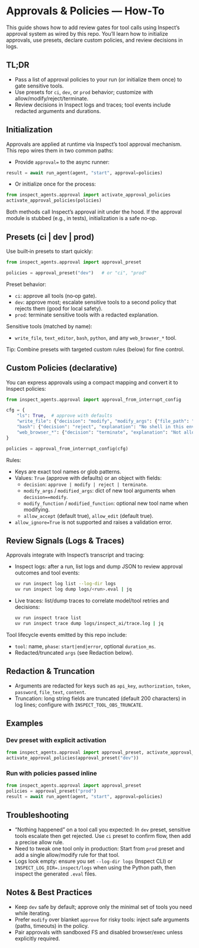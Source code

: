 # Approvals & Policies — How‑To

This guide shows how to add review gates for tool calls using Inspect’s approval system as wired by this repo. You’ll learn how to initialize approvals, use presets, declare custom policies, and review decisions in logs.

## TL;DR
- Pass a list of approval policies to your run (or initialize them once) to gate sensitive tools.
- Use presets for `ci`, `dev`, or `prod` behavior; customize with allow/modify/reject/terminate.
- Review decisions in Inspect logs and traces; tool events include redacted arguments and durations.

## Initialization
Approvals are applied at runtime via Inspect’s tool approval mechanism. This repo wires them in two common paths:

- Provide `approval=` to the async runner:
```python
result = await run_agent(agent, "start", approval=policies)
```

- Or initialize once for the process:
```python
from inspect_agents.approval import activate_approval_policies
activate_approval_policies(policies)
```

Both methods call Inspect’s approval init under the hood. If the approval module is stubbed (e.g., in tests), initialization is a safe no‑op.

## Presets (ci | dev | prod)
Use built‑in presets to start quickly:

```python
from inspect_agents.approval import approval_preset

policies = approval_preset("dev")   # or "ci", "prod"
```

Preset behavior:
- `ci`: approve all tools (no‑op gate). 
- `dev`: approve most; escalate sensitive tools to a second policy that rejects them (good for local safety).
- `prod`: terminate sensitive tools with a redacted explanation.

Sensitive tools (matched by name):
- `write_file`, `text_editor`, `bash`, `python`, and any `web_browser_*` tool.

Tip: Combine presets with targeted custom rules (below) for fine control.

## Custom Policies (declarative)
You can express approvals using a compact mapping and convert it to Inspect policies:

```python
from inspect_agents.approval import approval_from_interrupt_config

cfg = {
    "ls": True,  # approve with defaults
    "write_file": {"decision": "modify", "modify_args": {"file_path": "README.md"}},
    "bash": {"decision": "reject", "explanation": "No shell in this environment"},
    "web_browser_*": {"decision": "terminate", "explanation": "Not allowed"},
}

policies = approval_from_interrupt_config(cfg)
```

Rules:
- Keys are exact tool names or glob patterns.
- Values: `True` (approve with defaults) or an object with fields:
  - `decision`: `approve | modify | reject | terminate`.
  - `modify_args` / `modified_args`: dict of new tool arguments when `decision==modify`.
  - `modify_function` / `modified_function`: optional new tool name when modifying.
  - `allow_accept` (default true), `allow_edit` (default true).
- `allow_ignore=True` is not supported and raises a validation error.

## Review Signals (Logs & Traces)
Approvals integrate with Inspect’s transcript and tracing:
- Inspect logs: after a run, list logs and dump JSON to review approval outcomes and tool events:
  ```bash
  uv run inspect log list --log-dir logs
  uv run inspect log dump logs/<run>.eval | jq
  ```
- Live traces: list/dump traces to correlate model/tool retries and decisions:
  ```bash
  uv run inspect trace list
  uv run inspect trace dump logs/inspect_ai/trace.log | jq
  ```

Tool lifecycle events emitted by this repo include:
- `tool`: name, `phase`: `start|end|error`, optional `duration_ms`.
- Redacted/truncated `args` (see Redaction below).

## Redaction & Truncation
- Arguments are redacted for keys such as `api_key`, `authorization`, `token`, `password`, `file_text`, `content`.
- Truncation: long string fields are truncated (default 200 characters) in log lines; configure with `INSPECT_TOOL_OBS_TRUNCATE`.

## Examples
### Dev preset with explicit activation
```python
from inspect_agents.approval import approval_preset, activate_approval_policies
activate_approval_policies(approval_preset("dev"))
```

### Run with policies passed inline
```python
from inspect_agents.approval import approval_preset
policies = approval_preset("prod")
result = await run_agent(agent, "start", approval=policies)
```

## Troubleshooting
- “Nothing happened” on a tool call you expected: In `dev` preset, sensitive tools escalate then get rejected. Use `ci` preset to confirm flow, then add a precise allow rule.
- Need to tweak one tool only in production: Start from `prod` preset and add a single allow/modify rule for that tool.
- Logs look empty: ensure you set `--log-dir logs` (Inspect CLI) or `INSPECT_LOG_DIR=.inspect/logs` when using the Python path, then inspect the generated `.eval` files.

## Notes & Best Practices
- Keep `dev` safe by default; approve only the minimal set of tools you need while iterating.
- Prefer `modify` over blanket `approve` for risky tools: inject safe arguments (paths, timeouts) in the policy.
- Pair approvals with sandboxed FS and disabled browser/exec unless explicitly required.

